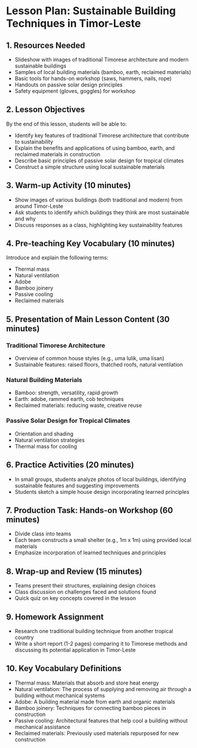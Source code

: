 # Lesson Plan: Sustainable Building Techniques in Timor-Leste

## 1. Resources Needed

- Slideshow with images of traditional Timorese architecture and modern sustainable buildings
- Samples of local building materials (bamboo, earth, reclaimed materials)
- Basic tools for hands-on workshop (saws, hammers, nails, rope)
- Handouts on passive solar design principles
- Safety equipment (gloves, goggles) for workshop

## 2. Lesson Objectives

By the end of this lesson, students will be able to:
- Identify key features of traditional Timorese architecture that contribute to sustainability
- Explain the benefits and applications of using bamboo, earth, and reclaimed materials in construction
- Describe basic principles of passive solar design for tropical climates
- Construct a simple structure using local sustainable materials

## 3. Warm-up Activity (10 minutes)

- Show images of various buildings (both traditional and modern) from around Timor-Leste
- Ask students to identify which buildings they think are most sustainable and why
- Discuss responses as a class, highlighting key sustainability features

## 4. Pre-teaching Key Vocabulary (10 minutes)

Introduce and explain the following terms:
- Thermal mass
- Natural ventilation
- Adobe
- Bamboo joinery
- Passive cooling
- Reclaimed materials

## 5. Presentation of Main Lesson Content (30 minutes)

### Traditional Timorese Architecture
- Overview of common house styles (e.g., uma lulik, uma lisan)
- Sustainable features: raised floors, thatched roofs, natural ventilation

### Natural Building Materials
- Bamboo: strength, versatility, rapid growth
- Earth: adobe, rammed earth, cob techniques
- Reclaimed materials: reducing waste, creative reuse

### Passive Solar Design for Tropical Climates
- Orientation and shading
- Natural ventilation strategies
- Thermal mass for cooling

## 6. Practice Activities (20 minutes)

- In small groups, students analyze photos of local buildings, identifying sustainable features and suggesting improvements
- Students sketch a simple house design incorporating learned principles

## 7. Production Task: Hands-on Workshop (60 minutes)

- Divide class into teams
- Each team constructs a small shelter (e.g., 1m x 1m) using provided local materials
- Emphasize incorporation of learned techniques and principles

## 8. Wrap-up and Review (15 minutes)

- Teams present their structures, explaining design choices
- Class discussion on challenges faced and solutions found
- Quick quiz on key concepts covered in the lesson

## 9. Homework Assignment

- Research one traditional building technique from another tropical country
- Write a short report (1-2 pages) comparing it to Timorese methods and discussing its potential application in Timor-Leste

## 10. Key Vocabulary Definitions

- Thermal mass: Materials that absorb and store heat energy
- Natural ventilation: The process of supplying and removing air through a building without mechanical systems
- Adobe: A building material made from earth and organic materials
- Bamboo joinery: Techniques for connecting bamboo pieces in construction
- Passive cooling: Architectural features that help cool a building without mechanical assistance
- Reclaimed materials: Previously used materials repurposed for new construction